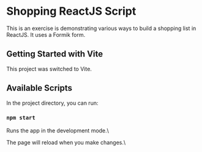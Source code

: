# Shopping ReactJS Script

This is an exercise is demonstrating various ways to build a shopping list in ReactJS.
It uses a Formik form. 

## Getting Started with Vite

This project was switched to Vite.

## Available Scripts

In the project directory, you can run:

### `npm start`

Runs the app in the development mode.\

The page will reload when you make changes.\
